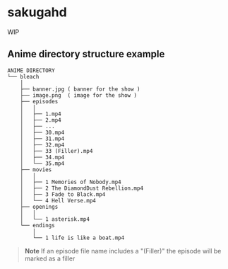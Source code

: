 # sakugahd

WIP

## Anime directory structure example

```
ANIME DIRECTORY
└── bleach
    │
    ├── banner.jpg ( banner for the show )
    ├── image.png  ( image for the show )
    ├── episodes
    │   │
    │   ├── 1.mp4
    │   ├── 2.mp4
    │   ├── ...
    │   ├── 30.mp4
    │   ├── 31.mp4
    │   ├── 32.mp4
    │   ├── 33 (Filler).mp4
    │   ├── 34.mp4
    │   └── 35.mp4
    ├── movies
    │   │
    │   ├── 1 Memories of Nobody.mp4
    │   ├── 2 The DiamondDust Rebellion.mp4
    │   ├── 3 Fade to Black.mp4
    │   └── 4 Hell Verse.mp4
    ├── openings
    │   │
    │   └── 1 asterisk.mp4
    └── endings
        │
        └── 1 life is like a boat.mp4
```

> **Note**
> If an episode file name includes a "(Filler)"
> the episode will be marked as a filler

